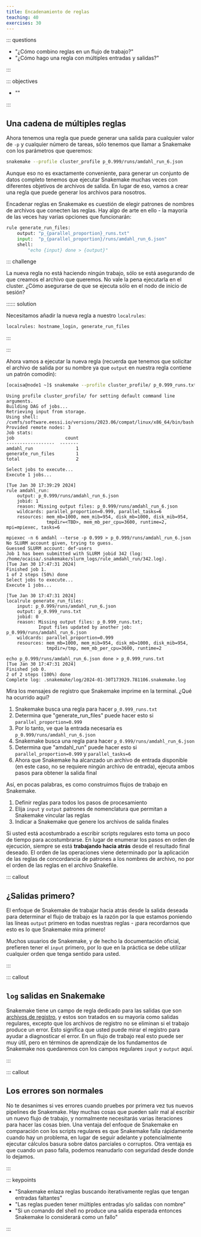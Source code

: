 ```yaml
---
title: Encadenamiento de reglas
teaching: 40
exercises: 30
---
```




::: questions


- "¿Cómo combino reglas en un flujo de trabajo?"
- "¿Cómo hago una regla con múltiples entradas y salidas?"

:::



::: objectives


- ""

:::


## Una cadena de múltiples reglas

Ahora tenemos una regla que puede generar una salida para cualquier valor de `-p` y
cualquier número de tareas, sólo tenemos que llamar a Snakemake con los parámetros que
queremos:

```bash
snakemake --profile cluster_profile p_0.999/runs/amdahl_run_6.json
```

Aunque eso no es exactamente conveniente, para generar un conjunto de datos completo
tenemos que ejecutar Snakemake muchas veces con diferentes objetivos de archivos de
salida. En lugar de eso, vamos a crear una regla que puede generar los archivos para
nosotros.

Encadenar reglas en Snakemake es cuestión de elegir patrones de nombres de archivos que
conecten las reglas. Hay algo de arte en ello - la mayoría de las veces hay varias
opciones que funcionarán:

```python
rule generate_run_files:
    output: "p_{parallel_proportion}_runs.txt"
    input:  "p_{parallel_proportion}/runs/amdahl_run_6.json"
    shell:
        "echo {input} done > {output}"
```


::: challenge


La nueva regla no está haciendo ningún trabajo, sólo se está asegurando de que creamos
el archivo que queremos. No vale la pena ejecutarla en el cluster. ¿Cómo asegurarse de
que se ejecuta sólo en el nodo de inicio de sesión?


:::::: solution


Necesitamos añadir la nueva regla a nuestro `localrules`:

```python
localrules: hostname_login, generate_run_files
```


:::



:::


Ahora vamos a ejecutar la nueva regla (recuerda que tenemos que solicitar el archivo de
salida por su nombre ya que `output` en nuestra regla contiene un patrón comodín):

```bash
[ocaisa@node1 ~]$ snakemake --profile cluster_profile/ p_0.999_runs.txt
```

```output
Using profile cluster_profile/ for setting default command line arguments.
Building DAG of jobs...
Retrieving input from storage.
Using shell: /cvmfs/software.eessi.io/versions/2023.06/compat/linux/x86_64/bin/bash
Provided remote nodes: 3
Job stats:
job                   count
------------------  -------
amdahl_run                1
generate_run_files        1
total                     2

Select jobs to execute...
Execute 1 jobs...

[Tue Jan 30 17:39:29 2024]
rule amdahl_run:
    output: p_0.999/runs/amdahl_run_6.json
    jobid: 1
    reason: Missing output files: p_0.999/runs/amdahl_run_6.json
    wildcards: parallel_proportion=0.999, parallel_tasks=6
    resources: mem_mb=1000, mem_mib=954, disk_mb=1000, disk_mib=954,
               tmpdir=<TBD>, mem_mb_per_cpu=3600, runtime=2, mpi=mpiexec, tasks=6

mpiexec -n 6 amdahl --terse -p 0.999 > p_0.999/runs/amdahl_run_6.json
No SLURM account given, trying to guess.
Guessed SLURM account: def-users
Job 1 has been submitted with SLURM jobid 342 (log: /home/ocaisa/.snakemake/slurm_logs/rule_amdahl_run/342.log).
[Tue Jan 30 17:47:31 2024]
Finished job 1.
1 of 2 steps (50%) done
Select jobs to execute...
Execute 1 jobs...

[Tue Jan 30 17:47:31 2024]
localrule generate_run_files:
    input: p_0.999/runs/amdahl_run_6.json
    output: p_0.999_runs.txt
    jobid: 0
    reason: Missing output files: p_0.999_runs.txt;
            Input files updated by another job: p_0.999/runs/amdahl_run_6.json
    wildcards: parallel_proportion=0.999
    resources: mem_mb=1000, mem_mib=954, disk_mb=1000, disk_mib=954,
               tmpdir=/tmp, mem_mb_per_cpu=3600, runtime=2

echo p_0.999/runs/amdahl_run_6.json done > p_0.999_runs.txt
[Tue Jan 30 17:47:31 2024]
Finished job 0.
2 of 2 steps (100%) done
Complete log: .snakemake/log/2024-01-30T173929.781106.snakemake.log
```

Mira los mensajes de registro que Snakemake imprime en la terminal. ¿Qué ha ocurrido
aquí?

1. Snakemake busca una regla para hacer `p_0.999_runs.txt`
1. Determina que "generate_run_files" puede hacer esto si `parallel_proportion=0.999`
1. Por lo tanto, ve que la entrada necesaria es `p_0.999/runs/amdahl_run_6.json`
1. Snakemake busca una regla para hacer `p_0.999/runs/amdahl_run_6.json`
1. Determina que "amdahl_run" puede hacer esto si `parallel_proportion=0.999` y
   `parallel_tasks=6`
1. Ahora que Snakemake ha alcanzado un archivo de entrada disponible (en este caso, no
   se requiere ningún archivo de entrada), ejecuta ambos pasos para obtener la salida
   final

Así, en pocas palabras, es como construimos flujos de trabajo en Snakemake.

1. Definir reglas para todos los pasos de procesamiento
1. Elija `input` y `output` patrones de nomenclatura que permitan a Snakemake vincular
   las reglas
1. Indicar a Snakemake que genere los archivos de salida finales

Si usted está acostumbrado a escribir scripts regulares esto toma un poco de tiempo para
acostumbrarse. En lugar de enumerar los pasos en orden de ejecución, siempre se está
**trabajando hacia atrás** desde el resultado final deseado. El orden de las operaciones
viene determinado por la aplicación de las reglas de concordancia de patrones a los
nombres de archivo, no por el orden de las reglas en el archivo Snakefile.


::: callout


## ¿Salidas primero?

El enfoque de Snakemake de trabajar hacia atrás desde la salida deseada para determinar
el flujo de trabajo es la razón por la que estamos poniendo las líneas `output` primero
en todas nuestras reglas - ¡para recordarnos que esto es lo que Snakemake mira primero!

Muchos usuarios de Snakemake, y de hecho la documentación oficial, prefieren tener el
`input` primero, por lo que en la práctica se debe utilizar cualquier orden que tenga
sentido para usted.


:::



::: callout


## `log` salidas en Snakemake

Snakemake tiene un campo de regla dedicado para las salidas que son [archivos de
registro](https://snakemake.readthedocs.io/en/stable/snakefiles/rules.html#log-files), y
estos son tratados en su mayoría como salidas regulares, excepto que los archivos de
registro no se eliminan si el trabajo produce un error. Esto significa que usted puede
mirar el registro para ayudar a diagnosticar el error. En un flujo de trabajo real esto
puede ser muy útil, pero en términos de aprendizaje de los fundamentos de Snakemake nos
quedaremos con los campos regulares `input` y `output` aquí.


:::



::: callout


## Los errores son normales

No te desanimes si ves errores cuando pruebes por primera vez tus nuevos pipelines de
Snakemake. Hay muchas cosas que pueden salir mal al escribir un nuevo flujo de trabajo,
y normalmente necesitarás varias iteraciones para hacer las cosas bien. Una ventaja del
enfoque de Snakemake en comparación con los scripts regulares es que Snakemake falla
rápidamente cuando hay un problema, en lugar de seguir adelante y potencialmente
ejecutar cálculos basura sobre datos parciales o corruptos. Otra ventaja es que cuando
un paso falla, podemos reanudarlo con seguridad desde donde lo dejamos.


:::





::: keypoints


- "Snakemake enlaza reglas buscando iterativamente reglas que tengan entradas faltantes"
- "Las reglas pueden tener múltiples entradas y/o salidas con nombre"
- "Si un comando del shell no produce una salida esperada entonces Snakemake lo
  considerará como un fallo"

:::


